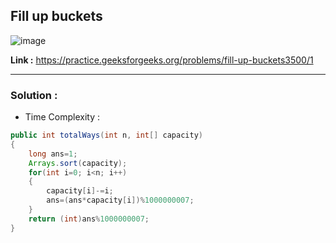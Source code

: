 ## Fill up buckets 

![image](https://user-images.githubusercontent.com/23376002/201527711-aaa163f4-a954-489c-8e1e-c9c68ecaa102.png)


**Link :** https://practice.geeksforgeeks.org/problems/fill-up-buckets3500/1


-------------------------------------------------------------------------------------------------------------------------------------------------------


### Solution :

- Time Complexity : 


```java
public int totalWays(int n, int[] capacity) 
{
    long ans=1;
    Arrays.sort(capacity);
    for(int i=0; i<n; i++)
    {
        capacity[i]-=i;
        ans=(ans*capacity[i])%1000000007;
    }
    return (int)ans%1000000007;
}

```



